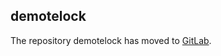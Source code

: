 demotelock
----------

The repository demotelock has moved to [GitLab](https://gitlab.com/NebulousLabs/demotemutex).
